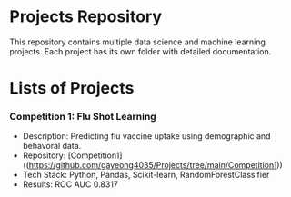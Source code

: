 # Projects Repository
This repository contains multiple data science and machine learning projects. Each project has its own folder with detailed documentation.

# Lists of Projects
### Competition 1: Flu Shot Learning
- Description: Predicting flu vaccine uptake using demographic and behavoral data.
- Repository: [Competition1] ((https://github.com/gayeong4035/Projects/tree/main/Competition1))
- Tech Stack: Python, Pandas, Scikit-learn, RandomForestClassifier
- Results: ROC AUC 0.8317

